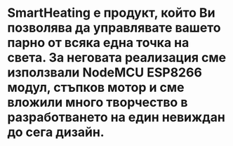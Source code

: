 # SmartHeating е продукт, който Ви позволява да управлявате вашето парно от всяка една точка на света. За неговата реализация сме използвали NodeMCU ESP8266 модул, стъпков мотор и сме вложили много творчество в разработването на един невиждан до сега дизайн. 

